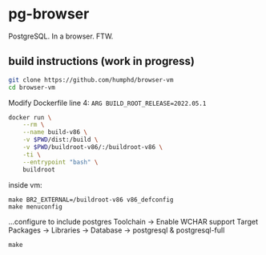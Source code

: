 # pg-browser
PostgreSQL.  In a browser.  FTW.

## build instructions (work in progress)

```sh
git clone https://github.com/humphd/browser-vm
cd browser-vm
```

Modify Dockerfile line 4:
`ARG BUILD_ROOT_RELEASE=2022.05.1`

```sh
docker run \
    --rm \
    --name build-v86 \
    -v $PWD/dist:/build \
    -v $PWD/buildroot-v86/:/buildroot-v86 \
    -ti \
    --entrypoint "bash" \
    buildroot
```

inside vm:

```
make BR2_EXTERNAL=/buildroot-v86 v86_defconfig
make menuconfig
```

...configure to include postgres
Toolchain -> Enable WCHAR support
Target Packages -> Libraries -> Database -> postgresql & postgresql-full

```
make
```
